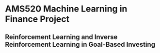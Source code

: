 # AMS520 Machine Learning in Finance Project
## Reinforcement Learning and Inverse Reinforcement Learning in Goal-Based Investing

